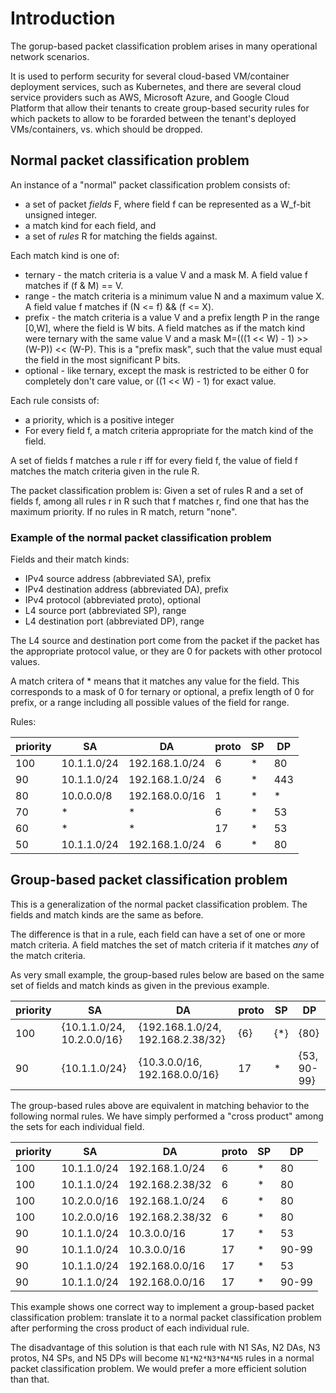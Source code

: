 # Introduction

The gorup-based packet classification problem arises in many
operational network scenarios.

It is used to perform security for several cloud-based VM/container
deployment services, such as Kubernetes, and there are several cloud
service providers such as AWS, Microsoft Azure, and Google Cloud
Platform that allow their tenants to create group-based security rules
for which packets to allow to be forarded between the tenant's
deployed VMs/containers, vs. which should be dropped.


## Normal packet classification problem

An instance of a "normal" packet classification problem consists of:

+ a set of packet _fields_ F, where field f can be represented as a
  W_f-bit unsigned integer.
+ a match kind for each field, and
+ a set of _rules_ R for matching the fields against.

Each match kind is one of:

+ ternary - the match criteria is a value V and a mask M.  A
  field value f matches if (f & M) == V.
+ range - the match criteria is a minimum value N and a maximum value
  X.  A field value f matches if (N <= f) && (f <= X).
+ prefix - the match criteria is a value V and a prefix length P in
  the range [0,W], where the field is W bits.  A field matches as if
  the match kind were ternary with the same value V and a mask M=(((1
  << W) - 1) >> (W-P)) << (W-P).  This is a "prefix mask", such that
  the value must equal the field in the most significant P bits.
+ optional - like ternary, except the mask is restricted to be either
  0 for completely don't care value, or ((1 << W) - 1) for exact
  value.

Each rule consists of:

+ a priority, which is a positive integer
+ For every field f, a match criteria appropriate for the match kind
  of the field.

A set of fields f matches a rule r iff for every field f, the value of
field f matches the match criteria given in the rule R.

The packet classification problem is: Given a set of rules R and a set
of fields f, among all rules r in R such that f matches r, find one
that has the maximum priority.  If no rules in R match, return "none".


### Example of the normal packet classification problem

Fields and their match kinds:

+ IPv4 source address (abbreviated SA), prefix
+ IPv4 destination address (abbreviated DA), prefix
+ IPv4 protocol (abbreviated proto), optional
+ L4 source port (abbreviated SP), range
+ L4 destination port (abbreviated DP), range

The L4 source and destination port come from the packet if the packet
has the appropriate protocol value, or they are 0 for packets with
other protocol values.

A match critera of * means that it matches any value for the field.
This corresponds to a mask of 0 for ternary or optional, a prefix
length of 0 for prefix, or a range including all possible values of
the field for range.

Rules:

| priority | SA | DA | proto | SP | DP |
| -------- | -- | -- | ----- | -- | -- |
| 100 | 10.1.1.0/24 | 192.168.1.0/24 | 6 | * | 80 |
|  90 | 10.1.1.0/24 | 192.168.1.0/24 | 6 | * | 443 |
|  80 | 10.0.0.0/8 | 192.168.0.0/16 | 1 | * | * |
|  70 | * | * | 6 | * | 53 |
|  60 | * | * | 17 | * | 53 |
|  50 | 10.1.1.0/24 | 192.168.1.0/24 | 6 | * | 80 |


## Group-based packet classification problem

This is a generalization of the normal packet classification problem.
The fields and match kinds are the same as before.

The difference is that in a rule, each field can have a set of one or
more match criteria.  A field matches the set of match criteria if it
matches _any_ of the match criteria.

As very small example, the group-based rules below are based on the
same set of fields and match kinds as given in the previous example.

| priority | SA | DA | proto | SP | DP |
| -------- | -- | -- | ----- | -- | -- |
| 100 | {10.1.1.0/24, 10.2.0.0/16} | {192.168.1.0/24, 192.168.2.38/32} | {6} | {*} | {80} |
| 90 | {10.1.1.0/24} | {10.3.0.0/16, 192.168.0.0/16} | 17 | * | {53, 90-99} |

The group-based rules above are equivalent in matching behavior to the
following normal rules.  We have simply performed a "cross product"
among the sets for each individual field.

| priority | SA | DA | proto | SP | DP |
| -------- | -- | -- | ----- | -- | -- |
| 100 | 10.1.1.0/24 | 192.168.1.0/24 | 6 | * | 80 |
| 100 | 10.1.1.0/24 | 192.168.2.38/32 | 6 | * | 80 |
| 100 | 10.2.0.0/16 | 192.168.1.0/24 | 6 | * | 80 |
| 100 | 10.2.0.0/16 | 192.168.2.38/32 | 6 | * | 80 |
| 90 | 10.1.1.0/24 | 10.3.0.0/16 | 17 | * | 53 |
| 90 | 10.1.1.0/24 | 10.3.0.0/16 | 17 | * | 90-99 |
| 90 | 10.1.1.0/24 | 192.168.0.0/16 | 17 | * | 53 |
| 90 | 10.1.1.0/24 | 192.168.0.0/16 | 17 | * | 90-99 |

This example shows one correct way to implement a group-based packet
classification problem: translate it to a normal packet classification
problem after performing the cross product of each individual rule.

The disadvantage of this solution is that each rule with N1 SAs, N2
DAs, N3 protos, N4 SPs, and N5 DPs will become `N1*N2*N3*N4*N5` rules
in a normal packet classification problem.  We would prefer a more
efficient solution than that.
